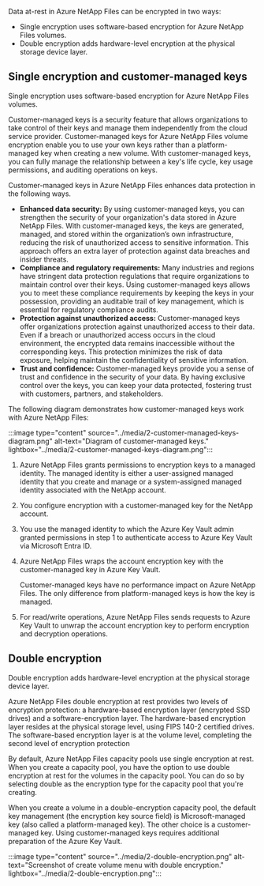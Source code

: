 
Data at-rest in Azure NetApp Files can be encrypted in two ways:

- Single encryption uses software-based encryption for Azure NetApp Files volumes.
- Double encryption adds hardware-level encryption at the physical storage device layer.

## Single encryption and customer-managed keys 

Single encryption uses software-based encryption for Azure NetApp Files volumes.

Customer-managed keys is a security feature that allows organizations to take control of their keys and manage them independently from the cloud service provider. Customer-managed keys for Azure NetApp Files volume encryption enable you to use your own keys rather than a platform-managed key when creating a new volume. With customer-managed keys, you can fully manage the relationship between a key's life cycle, key usage permissions, and auditing operations on keys.

Customer-managed keys in Azure NetApp Files enhances data protection in the following ways.

- **Enhanced data security:** By using customer-managed keys, you can strengthen the security of your organization's data stored in Azure NetApp Files. With customer-managed keys, the keys are generated, managed, and stored within the organization’s own infrastructure, reducing the risk of unauthorized access to sensitive information. This approach offers an extra layer of protection against data breaches and insider threats.
- **Compliance and regulatory requirements:** Many industries and regions have stringent data protection regulations that require organizations to maintain control over their keys. Using customer-managed keys allows you to meet these compliance requirements by keeping the keys in your possession, providing an auditable trail of key management, which is essential for regulatory compliance audits.
- **Protection against unauthorized access:** Customer-managed keys offer organizations protection against unauthorized access to their data. Even if a breach or unauthorized access occurs in the cloud environment, the encrypted data remains inaccessible without the corresponding keys. This protection minimizes the risk of data exposure, helping maintain the confidentiality of sensitive information.
- **Trust and confidence:** Customer-managed keys provide you a sense of trust and confidence in the security of your data. By having exclusive control over the keys, you can keep your data protected, fostering trust with customers, partners, and stakeholders.

The following diagram demonstrates how customer-managed keys work with Azure NetApp Files:

:::image type="content" source="../media/2-customer-managed-keys-diagram.png" alt-text="Diagram of customer-managed keys." lightbox="../media/2-customer-managed-keys-diagram.png":::


1. Azure NetApp Files grants permissions to encryption keys to a managed identity. The managed identity is either a user-assigned managed identity that you create and manage or a system-assigned managed identity associated with the NetApp account.
1. You configure encryption with a customer-managed key for the NetApp account.
1. You use the managed identity to which the Azure Key Vault admin granted permissions in step 1 to authenticate access to Azure Key Vault via Microsoft Entra ID.
1. Azure NetApp Files wraps the account encryption key with the customer-managed key in Azure Key Vault.

    Customer-managed keys have no performance impact on Azure NetApp Files. The only difference from platform-managed keys is how the key is managed.
1. For read/write operations, Azure NetApp Files sends requests to Azure Key Vault to unwrap the account encryption key to perform encryption and decryption operations.

## Double encryption

Double encryption adds hardware-level encryption at the physical storage device layer.

Azure NetApp Files double encryption at rest provides two levels of encryption protection: a hardware-based encryption layer (encrypted SSD drives) and a software-encryption layer. The hardware-based encryption layer resides at the physical storage level, using FIPS 140-2 certified drives. The software-based encryption layer is at the volume level, completing the second level of encryption protection

By default, Azure NetApp Files capacity pools use single encryption at rest. When you create a capacity pool, you have the option to use double encryption at rest for the volumes in the capacity pool. You can do so by selecting double as the encryption type for the capacity pool that you're creating.

When you create a volume in a double-encryption capacity pool, the default key management (the encryption key source field) is Microsoft-managed key (also called a platform-managed key). The other choice is a customer-managed key. Using customer-managed keys requires additional preparation of the Azure Key Vault.

:::image type="content" source="../media/2-double-encryption.png" alt-text="Screenshot of create volume menu with double encryption." lightbox="../media/2-double-encryption.png":::
